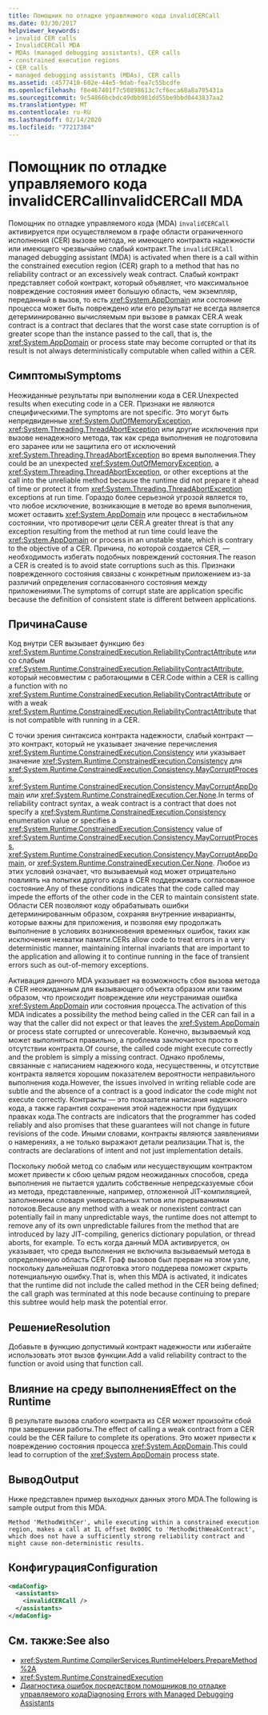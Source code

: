 ```yaml
---
title: Помощник по отладке управляемого кода invalidCERCall
ms.date: 03/30/2017
helpviewer_keywords:
- invalid CER calls
- InvalidCERCall MDA
- MDAs (managed debugging assistants), CER calls
- constrained execution regions
- CER calls
- managed debugging assistants (MDAs), CER calls
ms.assetid: c4577410-602e-44e5-9dab-fea7c55bcdfe
ms.openlocfilehash: f8e467401f7c50898613c7cf6eca68a8a705431a
ms.sourcegitcommit: 9c54866bcbdc49dbb981dd55be9bbd0443837aa2
ms.translationtype: MT
ms.contentlocale: ru-RU
ms.lasthandoff: 02/14/2020
ms.locfileid: "77217384"
---
```

# <a name="invalidcercall-mda"></a><span data-ttu-id="e09a5-102">Помощник по отладке управляемого кода invalidCERCall</span><span class="sxs-lookup"><span data-stu-id="e09a5-102">invalidCERCall MDA</span></span>
<span data-ttu-id="e09a5-103">Помощник по отладке управляемого кода (MDA) `invalidCERCall` активируется при осуществляемом в графе области ограниченного исполнения (CER) вызове метода, не имеющего контракта надежности или имеющего чрезвычайно слабый контракт.</span><span class="sxs-lookup"><span data-stu-id="e09a5-103">The `invalidCERCall` managed debugging assistant (MDA) is activated when there is a call within the constrained execution region (CER) graph to a method that has no reliability contract or an excessively weak contract.</span></span> <span data-ttu-id="e09a5-104">Слабый контракт представляет собой контракт, который объявляет, что максимальное повреждение состояния имеет большую область, чем экземпляр, переданный в вызов, то есть <xref:System.AppDomain> или состояние процесса может быть повреждено или его результат не всегда является детерминированно вычисляемым при вызове в рамках CER.</span><span class="sxs-lookup"><span data-stu-id="e09a5-104">A weak contract is a contract that declares that the worst case state corruption is of greater scope than the instance passed to the call, that is, the <xref:System.AppDomain> or process state may become corrupted or that its result is not always deterministically computable when called within a CER.</span></span>  
  
## <a name="symptoms"></a><span data-ttu-id="e09a5-105">Симптомы</span><span class="sxs-lookup"><span data-stu-id="e09a5-105">Symptoms</span></span>  
 <span data-ttu-id="e09a5-106">Неожиданные результаты при выполнении кода в CER.</span><span class="sxs-lookup"><span data-stu-id="e09a5-106">Unexpected results when executing code in a CER.</span></span> <span data-ttu-id="e09a5-107">Признаки не являются специфическими.</span><span class="sxs-lookup"><span data-stu-id="e09a5-107">The symptoms are not specific.</span></span> <span data-ttu-id="e09a5-108">Это могут быть непредвиденные <xref:System.OutOfMemoryException>, <xref:System.Threading.ThreadAbortException> или другие исключения при вызове ненадежного метода, так как среда выполнения не подготовила его заранее или не защитила его от исключений <xref:System.Threading.ThreadAbortException> во время выполнения.</span><span class="sxs-lookup"><span data-stu-id="e09a5-108">They could be an unexpected <xref:System.OutOfMemoryException>, a <xref:System.Threading.ThreadAbortException>, or other exceptions at the call into the unreliable method because the runtime did not prepare it ahead of time or protect it from <xref:System.Threading.ThreadAbortException> exceptions at run time.</span></span> <span data-ttu-id="e09a5-109">Гораздо более серьезной угрозой является то, что любое исключение, возникающие в методе во время выполнения, может оставить <xref:System.AppDomain> или процесс в нестабильном состоянии, что противоречит цели CER.</span><span class="sxs-lookup"><span data-stu-id="e09a5-109">A greater threat is that any exception resulting from the method at run time could leave the <xref:System.AppDomain> or process in an unstable state, which is contrary to the objective of a CER.</span></span> <span data-ttu-id="e09a5-110">Причина, по которой создается CER, — необходимость избегать подобных повреждений состояния.</span><span class="sxs-lookup"><span data-stu-id="e09a5-110">The reason a CER is created is to avoid state corruptions such as this.</span></span> <span data-ttu-id="e09a5-111">Признаки поврежденного состояния связаны с конкретным приложением из-за различий определения согласованного состояния между приложениями.</span><span class="sxs-lookup"><span data-stu-id="e09a5-111">The symptoms of corrupt state are application specific because the definition of consistent state is different between applications.</span></span>  
  
## <a name="cause"></a><span data-ttu-id="e09a5-112">Причина</span><span class="sxs-lookup"><span data-stu-id="e09a5-112">Cause</span></span>  
 <span data-ttu-id="e09a5-113">Код внутри CER вызывает функцию без <xref:System.Runtime.ConstrainedExecution.ReliabilityContractAttribute> или со слабым <xref:System.Runtime.ConstrainedExecution.ReliabilityContractAttribute>, который несовместим с работающими в CER.</span><span class="sxs-lookup"><span data-stu-id="e09a5-113">Code within a CER is calling a function with no <xref:System.Runtime.ConstrainedExecution.ReliabilityContractAttribute> or with a weak <xref:System.Runtime.ConstrainedExecution.ReliabilityContractAttribute> that is not compatible with running in a CER.</span></span>  
  
 <span data-ttu-id="e09a5-114">С точки зрения синтаксиса контракта надежности, слабый контракт — это контракт, который не указывает значение перечисления <xref:System.Runtime.ConstrainedExecution.Consistency> или указывает значение <xref:System.Runtime.ConstrainedExecution.Consistency> для <xref:System.Runtime.ConstrainedExecution.Consistency.MayCorruptProcess>, <xref:System.Runtime.ConstrainedExecution.Consistency.MayCorruptAppDomain> или <xref:System.Runtime.ConstrainedExecution.Cer.None>.</span><span class="sxs-lookup"><span data-stu-id="e09a5-114">In terms of reliability contract syntax, a weak contract is a contract that does not specify a <xref:System.Runtime.ConstrainedExecution.Consistency> enumeration value or specifies a <xref:System.Runtime.ConstrainedExecution.Consistency> value of <xref:System.Runtime.ConstrainedExecution.Consistency.MayCorruptProcess>, <xref:System.Runtime.ConstrainedExecution.Consistency.MayCorruptAppDomain>, or <xref:System.Runtime.ConstrainedExecution.Cer.None>.</span></span> <span data-ttu-id="e09a5-115">Любое из этих условий означает, что вызываемый код может отрицательно повлиять на попытки другого кода в CER поддерживать согласованное состояние.</span><span class="sxs-lookup"><span data-stu-id="e09a5-115">Any of these conditions indicates that the code called may impede the efforts of the other code in the CER to maintain consistent state.</span></span>  <span data-ttu-id="e09a5-116">Области CER позволяют коду обрабатывать ошибки детерминированным образом, сохраняя внутренние инварианты, которые важны для приложения, и позволяя ему продолжать выполнение в условиях возникновения временных ошибок, таких как исключения нехватки памяти.</span><span class="sxs-lookup"><span data-stu-id="e09a5-116">CERs allow code to treat errors in a very deterministic manner, maintaining internal invariants that are important to the application and allowing it to continue running in the face of transient errors such as out-of-memory exceptions.</span></span>  
  
 <span data-ttu-id="e09a5-117">Активация данного MDA указывает на возможность сбоя вызова метода в CER неожиданным для вызывающего объекта образом или таким образом, что происходит повреждение или неустранимая ошибка <xref:System.AppDomain> или состояния процесса.</span><span class="sxs-lookup"><span data-stu-id="e09a5-117">The activation of this MDA indicates a possibility the method being called in the CER can fail in a way that the caller did not expect or that leaves the <xref:System.AppDomain> or process state corrupted or unrecoverable.</span></span> <span data-ttu-id="e09a5-118">Конечно, вызываемый код может выполняться правильно, а проблема заключается просто в отсутствии контракта.</span><span class="sxs-lookup"><span data-stu-id="e09a5-118">Of course, the called code might execute correctly and the problem is simply a missing contract.</span></span> <span data-ttu-id="e09a5-119">Однако проблемы, связанные с написанием надежного кода, несущественны, и отсутствие контракта является хорошим показателем вероятности неправильного выполнения кода.</span><span class="sxs-lookup"><span data-stu-id="e09a5-119">However, the issues involved in writing reliable code are subtle and the absence of a contract is a good indicator the code might not execute correctly.</span></span> <span data-ttu-id="e09a5-120">Контракты — это показатели написания надежного кода, а также гарантия сохранения этой надежности при будущих правках кода.</span><span class="sxs-lookup"><span data-stu-id="e09a5-120">The contracts are indicators that the programmer has coded reliably and also promises that these guarantees will not change in future revisions of the code.</span></span>  <span data-ttu-id="e09a5-121">Иными словами, контракты являются заявлениями о намерениях, а не только выражают детали реализации.</span><span class="sxs-lookup"><span data-stu-id="e09a5-121">That is, the contracts are declarations of intent and not just implementation details.</span></span>  
  
 <span data-ttu-id="e09a5-122">Поскольку любой метод со слабым или несуществующим контрактом может привести к сбою целым рядом неожиданных способов, среда выполнения не пытается удалить собственные непредсказуемые сбои из метода, представленные, например, отложенной JIT-компиляцией, заполнением словаря универсальных типов или прерываниями потоков.</span><span class="sxs-lookup"><span data-stu-id="e09a5-122">Because any method with a weak or nonexistent contract can potentially fail in many unpredictable ways, the runtime does not attempt to remove any of its own unpredictable failures from the method  that are introduced by lazy JIT-compiling, generics dictionary population, or thread aborts, for example.</span></span> <span data-ttu-id="e09a5-123">То есть когда данный MDA активируется, он указывает, что среда выполнения не включила вызываемый метода в определенную область CER. Граф вызовов был прерван на этом узле, поскольку дальнейшая подготовка этого поддерева поможет скрыть потенциальную ошибку.</span><span class="sxs-lookup"><span data-stu-id="e09a5-123">That is, when this MDA is activated, it indicates that the runtime did not include the called method in the CER being defined; the call graph was terminated at this node because continuing to prepare this subtree would help mask the potential error.</span></span>  
  
## <a name="resolution"></a><span data-ttu-id="e09a5-124">Решение</span><span class="sxs-lookup"><span data-stu-id="e09a5-124">Resolution</span></span>  
 <span data-ttu-id="e09a5-125">Добавьте в функцию допустимый контракт надежности или избегайте использовать этот вызов функции.</span><span class="sxs-lookup"><span data-stu-id="e09a5-125">Add a valid reliability contract to the function or avoid using that function call.</span></span>  
  
## <a name="effect-on-the-runtime"></a><span data-ttu-id="e09a5-126">Влияние на среду выполнения</span><span class="sxs-lookup"><span data-stu-id="e09a5-126">Effect on the Runtime</span></span>  
 <span data-ttu-id="e09a5-127">В результате вызова слабого контракта из CER может произойти сбой при завершении работы.</span><span class="sxs-lookup"><span data-stu-id="e09a5-127">The effect of calling a weak contract from a CER could be the CER failure to complete its operations.</span></span> <span data-ttu-id="e09a5-128">Это может привести к повреждению состояния процесса <xref:System.AppDomain>.</span><span class="sxs-lookup"><span data-stu-id="e09a5-128">This could lead to corruption of the <xref:System.AppDomain> process state.</span></span>  
  
## <a name="output"></a><span data-ttu-id="e09a5-129">Вывод</span><span class="sxs-lookup"><span data-stu-id="e09a5-129">Output</span></span>  
 <span data-ttu-id="e09a5-130">Ниже представлен пример выходных данных этого MDA.</span><span class="sxs-lookup"><span data-stu-id="e09a5-130">The following is sample output from this MDA.</span></span>  
  
 `Method 'MethodWithCer', while executing within a constrained execution region, makes a call at IL offset 0x000C to 'MethodWithWeakContract', which does not have a sufficiently strong reliability contract and might cause non-deterministic results.`  
  
## <a name="configuration"></a><span data-ttu-id="e09a5-131">Конфигурация</span><span class="sxs-lookup"><span data-stu-id="e09a5-131">Configuration</span></span>  
  
```xml  
<mdaConfig>  
  <assistants>  
    <invalidCERCall />  
  </assistants>  
</mdaConfig>  
```  
  
## <a name="see-also"></a><span data-ttu-id="e09a5-132">См. также:</span><span class="sxs-lookup"><span data-stu-id="e09a5-132">See also</span></span>

- <xref:System.Runtime.CompilerServices.RuntimeHelpers.PrepareMethod%2A>
- <xref:System.Runtime.ConstrainedExecution>
- [<span data-ttu-id="e09a5-133">Диагностика ошибок посредством помощников по отладке управляемого кода</span><span class="sxs-lookup"><span data-stu-id="e09a5-133">Diagnosing Errors with Managed Debugging Assistants</span></span>](diagnosing-errors-with-managed-debugging-assistants.md)

